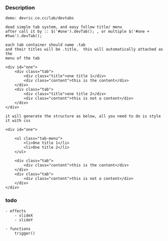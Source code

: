 ### Description

    demo: devric.co.cc/lab/devtabs

    dead simple tab system, and easy follow title/ menu
    after call it by :: $('#one').devTab(); , or multiple $('#one + #two').devTab();

    each tab container should name .tab
    and their titles will be .title,  this will automatically attached as the 
    menu of the tab

    <div id="one">
        <div class="tab">
            <div class="title">one title 1</div>
            <div class="content">this is the content</div>
        </div>
        <div class="tab">
            <div class="title">one title 2</div>
            <div class="content">this is not a content</div>
        </div>
    </div>

    it will generate the structure as below, all you need to do is style it with css

    <div id="one">
        
        <ul class="tab-menu">
            <li>One title 1</li>
            <li>One title 2</li>
        </ul>

        <div class="tab">
            <div class="content">this is the content</div>
        </div>
        <div class="tab">
            <div class="content">this is not a content</div>
        </div>
    </div>


### todo
    - effects
        - slideX
        - slideY
    
    - functions
        trigger()
